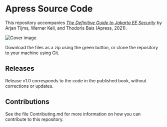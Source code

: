 # Apress Source Code

This repository accompanies [*The Definitive Guide to Jakarta EE Security*](https://www.apress.com/%isbn%) by Arjan Tijms, Werner Keil, and Thodoris Bais (Apress, 2021).

[comment]: #cover
![Cover image](https://cdn.pixabay.com/photo/2019/12/27/08/36/coming-soon-hour-glass-4721933_960_720.png)

Download the files as a zip using the green button, or clone the repository to your machine using Git.

## Releases

Release v1.0 corresponds to the code in the published book, without corrections or updates.

## Contributions

See the file Contributing.md for more information on how you can contribute to this repository.

